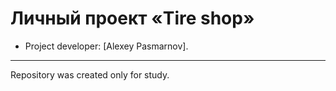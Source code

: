 # Личный проект «Tire shop»

* Project developer: [Alexey Pasmarnov].

---

Repository was created only for study.
